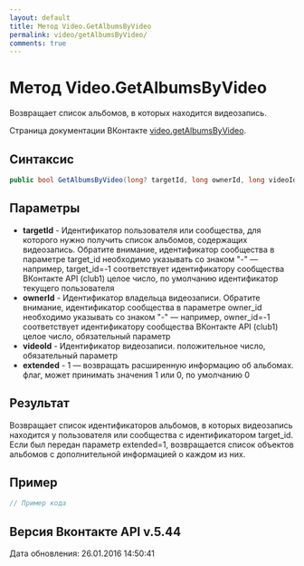 ```yaml
---
layout: default
title: Метод Video.GetAlbumsByVideo
permalink: video/getAlbumsByVideo/
comments: true
---
```

# Метод Video.GetAlbumsByVideo
Возвращает список альбомов, в которых находится видеозапись.

Страница документации ВКонтакте [video.getAlbumsByVideo](https://vk.com/dev/video.getAlbumsByVideo).
## Синтаксис
``` csharp
public bool GetAlbumsByVideo(long? targetId, long ownerId, long videoId, bool? extended)
```

## Параметры
+ **targetId** - Идентификатор пользователя или сообщества, для которого нужно получить список альбомов, содержащих видеозапись. 
Обратите внимание, идентификатор сообщества в параметре target_id необходимо указывать со знаком "-" — например, target_id=-1 соответствует идентификатору сообщества ВКонтакте API (club1)  целое число, по умолчанию идентификатор текущего пользователя
+ **ownerId** - Идентификатор владельца видеозаписи. 
Обратите внимание, идентификатор сообщества в параметре owner_id необходимо указывать со знаком "-" — например, owner_id=-1 соответствует идентификатору сообщества ВКонтакте API (club1)  целое число, обязательный параметр
+ **videoId** - Идентификатор видеозаписи. положительное число, обязательный параметр
+ **extended** - 1 — возвращать расширенную информацию об альбомах. флаг, может принимать значения 1 или 0, по умолчанию 0

## Результат
Возвращает список идентификаторов альбомов, в которых видеозапись находится у пользователя или сообщества с идентификатором target_id. Если был передан параметр extended=1, возвращается список объектов альбомов с дополнительной информацией о каждом из них.

## Пример
``` csharp
// Пример кода
```

## Версия Вконтакте API v.5.44
Дата обновления: 26.01.2016 14:50:41
